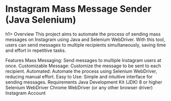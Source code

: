 <h1>Instagram Mass Message Sender (Java Selenium)</h1>h1>
Overview
This project aims to automate the process of sending mass messages on Instagram using Java and Selenium WebDriver. With this tool, users can send messages to multiple recipients simultaneously, saving time and effort in repetitive tasks.

Features
Mass Messaging: Send messages to multiple Instagram users at once.
Customizable Message: Customize the message to be sent to each recipient.
Automated: Automate the process using Selenium WebDriver, reducing manual effort.
Easy to Use: Simple and intuitive interface for sending messages.
Requirements
Java Development Kit (JDK) 8 or higher
Selenium WebDriver
Chrome WebDriver (or any other browser driver)
Instagram Account
